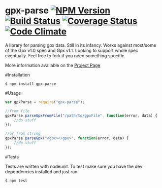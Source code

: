 gpx-parse [![NPM Version](https://badge.fury.io/js/gpx-parse.png)](https://badge.fury.io/js/gpx-parse) [![Build Status](https://travis-ci.org/elliotstokes/gpx-parse.png?branch=master)](https://travis-ci.org/elliotstokes/gpx-parse) [![Coverage Status](https://coveralls.io/repos/elliotstokes/gpx-parse/badge.png?branch=master)](https://coveralls.io/r/elliotstokes/gpx-parse?branch=master) [![Code Climate](https://codeclimate.com/github/elliotstokes/gpx-parse.png)](https://codeclimate.com/github/elliotstokes/gpx-parse)
========

A library for parsing gpx data. Still in its infancy. Works against most/some of the Gpx v1.0 spec and Gpx v1.1. Looking to support whole spec eventually. Feel free to fork if you need something specific.

More information available on the [Project Page](http://www.vapidspace.com/gpx-parse)

#Installation

	$ npm install gpx-parse

#Usage

```javascript
var gpxParse = require("gpx-parse");

//from file
gpxParse.parseGpxFromFile("/path/to/gpxFile", function(error, data) {
	//do stuff
});

//or from string
gpxParse.parseGpx("<gpx></gpx>", function(error, data) {
	//do stuff
});

```

#Tests

Tests are written with nodeunit. To test make sure you have the dev dependencies installed and just run:

	$ npm test
